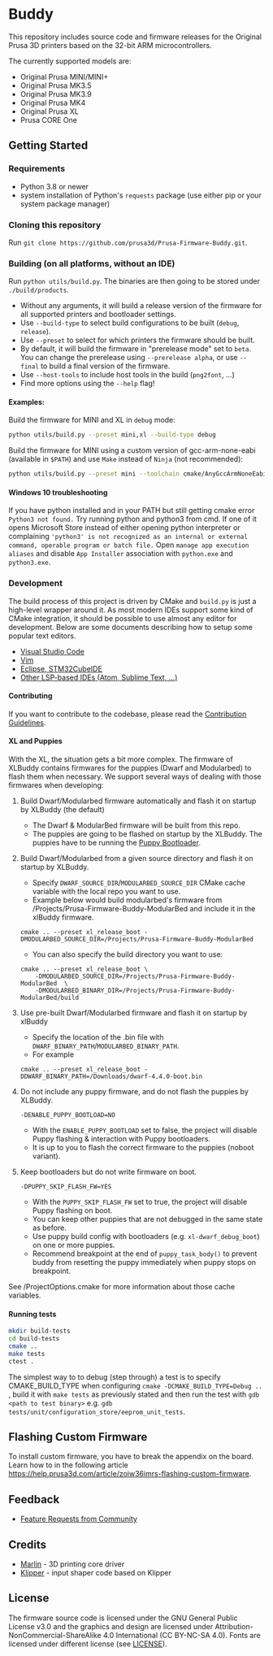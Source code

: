 # Buddy
This repository includes source code and firmware releases for the Original Prusa 3D printers based on the 32-bit ARM microcontrollers.

The currently supported models are:
- Original Prusa MINI/MINI+
- Original Prusa MK3.5
- Original Prusa MK3.9
- Original Prusa MK4
- Original Prusa XL
- Prusa CORE One

## Getting Started

### Requirements

- Python 3.8 or newer
- system installation of Python's `requests` package (use either pip or your system package manager)

### Cloning this repository

Run `git clone https://github.com/prusa3d/Prusa-Firmware-Buddy.git`.

### Building (on all platforms, without an IDE)

Run `python utils/build.py`. The binaries are then going to be stored under `./build/products`.

- Without any arguments, it will build a release version of the firmware for all supported printers and bootloader settings.
- Use `--build-type` to select build configurations to be built (`debug`, `release`).
- Use `--preset` to select for which printers the firmware should be built.
- By default, it will build the firmware in "prerelease mode" set to `beta`. You can change the prerelease using `--prerelease alpha`, or use `--final` to build a final version of the firmware.
- Use `--host-tools` to include host tools in the build (`png2font`, ...)
- Find more options using the `--help` flag!

#### Examples:

Build the firmware for MINI and XL in `debug` mode:

```bash
python utils/build.py --preset mini,xl --build-type debug
```

Build the firmware for MINI using a custom version of gcc-arm-none-eabi (available in `$PATH`) and use `Make` instead of `Ninja` (not recommended):

```bash
python utils/build.py --preset mini --toolchain cmake/AnyGccArmNoneEabi.cmake --generator 'Unix Makefiles'
```

#### Windows 10 troubleshooting

If you have python installed and in your PATH but still getting cmake error `Python3 not found.` Try running python and python3 from cmd. If one of it opens Microsoft Store instead of either opening python interpreter or complaining `'python3' is not recognized as an internal or external command,
operable program or batch file.` Open `manage app execution aliases` and disable `App Installer` association with `python.exe` and `python3.exe`.

### Development

The build process of this project is driven by CMake and `build.py` is just a high-level wrapper around it. As most modern IDEs support some kind of CMake integration, it should be possible to use almost any editor for development. Below are some documents describing how to setup some popular text editors.

- [Visual Studio Code](doc/editor/vscode.md)
- [Vim](doc/editor/vim.md)
- [Eclipse, STM32CubeIDE](doc/editor/stm32cubeide.md)
- [Other LSP-based IDEs (Atom, Sublime Text, ...)](doc/editor/lsp-based-ides.md)

#### Contributing

If you want to contribute to the codebase, please read the [Contribution Guidelines](doc/contributing.md).

#### XL and Puppies

With the XL, the situation gets a bit more complex. The firmware of XLBuddy contains firmwares for the puppies (Dwarf and Modularbed) to flash them when necessary. We support several ways of dealing with those firmwares when developing:

1. Build Dwarf/Modularbed firmware automatically and flash it on startup by XLBuddy (the default)
    - The Dwarf & ModularBed firmware will be built from this repo.
    - The puppies are going to be flashed on startup by the XLBuddy. The puppies have to be running the [Puppy Bootloader](http://github.com/prusa3d/Prusa-Bootloader-Puppy).

2. Build Dwarf/Modularbed from a given source directory and flash it on startup by XLBuddy.
    - Specify `DWARF_SOURCE_DIR`/`MODULARBED_SOURCE_DIR` CMake cache variable with the local repo you want to use.
    - Example below would build modularbed's firmware from /Projects/Prusa-Firmware-Buddy-ModularBed and include it in the xlBuddy firmware.
    ```
    cmake .. --preset xl_release_boot -DMODULARBED_SOURCE_DIR=/Projects/Prusa-Firmware-Buddy-ModularBed
    ```
    - You can also specify the build directory you want to use:
    ```
    cmake .. --preset xl_release_boot \
        -DMODULARBED_SOURCE_DIR=/Projects/Prusa-Firmware-Buddy-ModularBed  \
        -DMODULARBED_BINARY_DIR=/Projects/Prusa-Firmware-Buddy-ModularBed/build
    ```
3. Use pre-built Dwarf/Modularbed firmware and flash it on startup by xlBuddy
    - Specify the location of the .bin file with `DWARF_BINARY_PATH`/`MODULARBED_BINARY_PATH`.
    - For example
    ```
    cmake .. --preset xl_release_boot -DDWARF_BINARY_PATH=/Downloads/dwarf-4.4.0-boot.bin
    ```

4. Do not include any puppy firmware, and do not flash the puppies by XLBuddy.
    ```
    -DENABLE_PUPPY_BOOTLOAD=NO
    ```
    - With the `ENABLE_PUPPY_BOOTLOAD` set to false, the project will disable Puppy flashing & interaction with Puppy bootloaders.
    - It is up to you to flash the correct firmware to the puppies (noboot variant).

5. Keep bootloaders but do not write firmware on boot.
    ```
    -DPUPPY_SKIP_FLASH_FW=YES
    ```
    - With the `PUPPY_SKIP_FLASH_FW` set to true, the project will disable Puppy flashing on boot.
    - You can keep other puppies that are not debugged in the same state as before.
    - Use puppy build config with bootloaders (e.g. `xl-dwarf_debug_boot`) on one or more puppies.
    - Recommend breakpoint at the end of `puppy_task_body()` to prevent buddy from resetting the puppy immediately when puppy stops on breakpoint.

See /ProjectOptions.cmake for more information about those cache variables.

#### Running tests

```bash
mkdir build-tests
cd build-tests
cmake ..
make tests
ctest .
```

The simplest way to to debug (step through) a test is to specify CMAKE_BUILD_TYPE when configuring `cmake -DCMAKE_BUILD_TYPE=Debug ..` , build it with `make tests` as previously stated and then run the test with `gdb <path to test binary>` e.g. `gdb tests/unit/configuration_store/eeprom_unit_tests`.

## Flashing Custom Firmware

To install custom firmware, you have to break the appendix on the board. Learn how to in the following article https://help.prusa3d.com/article/zoiw36imrs-flashing-custom-firmware.

## Feedback

- [Feature Requests from Community](https://github.com/prusa3d/Prusa-Firmware-Buddy/labels/feature%20request)

## Credits

- [Marlin](https://marlinfw.org/) - 3D printing core driver
- [Klipper](https://www.klipper3d.org/) - input shaper code based on Klipper

## License

The firmware source code is licensed under the GNU General Public License v3.0 and the graphics and design are licensed under Attribution-NonCommercial-ShareAlike 4.0 International (CC BY-NC-SA 4.0). Fonts are licensed under different license (see [LICENSE](LICENSE.md)).
